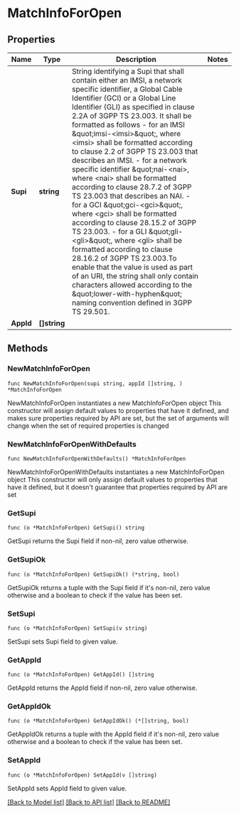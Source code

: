 # MatchInfoForOpen

## Properties

Name | Type | Description | Notes
------------ | ------------- | ------------- | -------------
**Supi** | **string** | String identifying a Supi that shall contain either an IMSI, a network specific identifier, a Global Cable Identifier (GCI) or a Global Line Identifier (GLI) as specified in clause  2.2A of 3GPP TS 23.003. It shall be formatted as follows  - for an IMSI \&quot;imsi-&lt;imsi&gt;\&quot;, where &lt;imsi&gt; shall be formatted according to clause 2.2    of 3GPP TS 23.003 that describes an IMSI.  - for a network specific identifier \&quot;nai-&lt;nai&gt;, where &lt;nai&gt; shall be formatted    according to clause 28.7.2 of 3GPP TS 23.003 that describes an NAI.  - for a GCI \&quot;gci-&lt;gci&gt;\&quot;, where &lt;gci&gt; shall be formatted according to clause 28.15.2    of 3GPP TS 23.003.  - for a GLI \&quot;gli-&lt;gli&gt;\&quot;, where &lt;gli&gt; shall be formatted according to clause 28.16.2 of    3GPP TS 23.003.To enable that the value is used as part of an URI, the string shall    only contain characters allowed according to the \&quot;lower-with-hyphen\&quot; naming convention    defined in 3GPP TS 29.501.  | 
**AppId** | **[]string** |  | 

## Methods

### NewMatchInfoForOpen

`func NewMatchInfoForOpen(supi string, appId []string, ) *MatchInfoForOpen`

NewMatchInfoForOpen instantiates a new MatchInfoForOpen object
This constructor will assign default values to properties that have it defined,
and makes sure properties required by API are set, but the set of arguments
will change when the set of required properties is changed

### NewMatchInfoForOpenWithDefaults

`func NewMatchInfoForOpenWithDefaults() *MatchInfoForOpen`

NewMatchInfoForOpenWithDefaults instantiates a new MatchInfoForOpen object
This constructor will only assign default values to properties that have it defined,
but it doesn't guarantee that properties required by API are set

### GetSupi

`func (o *MatchInfoForOpen) GetSupi() string`

GetSupi returns the Supi field if non-nil, zero value otherwise.

### GetSupiOk

`func (o *MatchInfoForOpen) GetSupiOk() (*string, bool)`

GetSupiOk returns a tuple with the Supi field if it's non-nil, zero value otherwise
and a boolean to check if the value has been set.

### SetSupi

`func (o *MatchInfoForOpen) SetSupi(v string)`

SetSupi sets Supi field to given value.


### GetAppId

`func (o *MatchInfoForOpen) GetAppId() []string`

GetAppId returns the AppId field if non-nil, zero value otherwise.

### GetAppIdOk

`func (o *MatchInfoForOpen) GetAppIdOk() (*[]string, bool)`

GetAppIdOk returns a tuple with the AppId field if it's non-nil, zero value otherwise
and a boolean to check if the value has been set.

### SetAppId

`func (o *MatchInfoForOpen) SetAppId(v []string)`

SetAppId sets AppId field to given value.



[[Back to Model list]](../README.md#documentation-for-models) [[Back to API list]](../README.md#documentation-for-api-endpoints) [[Back to README]](../README.md)


